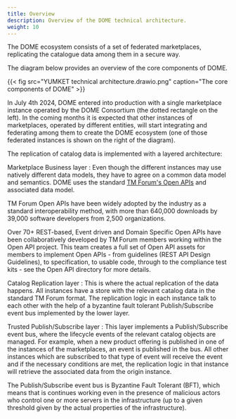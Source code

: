 ```yaml
---
title: Overview
description: Overview of the DOME technical architecture.
weight: 10
---
```


The DOME ecosystem consists of a set of federated marketplaces, replicating the catalogue data among them in a secure way.

The diagram below provides an overview of the core components of DOME.

{{< fig src="YUMKET technical architecture.drawio.png" caption="The core components of DOME" >}}

In July 4th 2024, DOME entered into production with a single marketplace instance operated by the DOME Consortium (the dotted rectangle on the left). In the coming months it is expected that other instances of marketplaces, operated by different entities, will start integrating and federating among them to create the DOME ecosystem (one of those federated instances is shown on the right of the diagram).

The replication of catalog data is implemented with a layered architecture:

Marketplace Business layer
: Even though the different instances may use natively different data models, they have to agree on a common data model and semantics. DOME uses the standard [TM Forum's Open APIs](https://www.tmforum.org/oda/open-apis/) and associated data model.

TM Forum Open APIs have been widely adopted by the industry as a standard interoperability method, with more than 640,000 downloads by 39,000 software developers from 2,500 organizations.

Over 70+ REST-based, Event driven and Domain Specific Open APIs have been collaboratively developed by TM Forum members working within the Open API project. This team creates a full set of Open API assets for members to implement Open APIs - from guidelines (REST API Design Guidelines), to specification, to usable code, through to the compliance test kits - see the Open API directory for more details.

Catalog Replication layer
: This is where the actual replication of the data happens. All instances have a store with the relevant catalog data in the standard TM Forum format. The replication logic in each instance talk to each other with the help of a byzantine fault tolerant Publish/Subscribe event bus implemented by the lower layer.

Trusted Publish/Subscribe layer
: This layer implements a Publish/Subscribe event bus, where the lifecycle events of the relevant catalog objects are managed. For example, when a new product offering is published in one of the instances of the marketplaces, an event is published in the bus. All other instances which are subscribed to that type of event will receive the event and if the necessary conditions are met, the replication logic in that instance will retrieve the associated data from the origin instance.

The Publish/Subscribe event bus is Byzantine Fault Tolerant (BFT), which means that is continues working even in the presence of malicious actors who control one or more servers in the infrastructure (up to a given threshold given by the actual properties of the infrastructure).